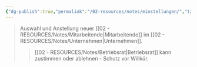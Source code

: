 ```yaml
---
{"dg-publish":true,"permalink":"/02-resources/notes/einstellungen/","tags":["betriebsrat/mitwirkung","personalpolitik"],"noteIcon":"","updated":"2025-10-29T12:59:05.769+01:00"}
---
```


>Auswahl und Anstellung neuer [[02 - RESOURCES/Notes/Mitarbeitende\|Mitarbeitende]] im [[02 - RESOURCES/Notes/Unternehmen\|Unternehmen]].
>>[[02 - RESOURCES/Notes/Betriebsrat\|Betriebsrat]] kann zustimmen oder ablehnen - Schutz vor Willkür.